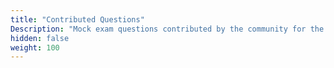 ```yaml
---
title: "Contributed Questions"
Description: "Mock exam questions contributed by the community for the GitHub Certification Exams."
hidden: false
weight: 100
---
```




